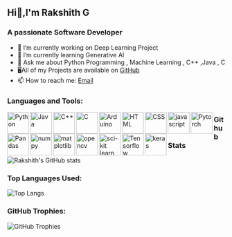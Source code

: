   ##        Hi👋,I'm Rakshith G

   ### A passionate Software Developer

- 🔭 I’m currently working on Deep Learning Project
- 🌱 I’m currently learning Generative AI
- 💬 Ask me about Python Programming , Machine Learning , C++ ,Java , C
- 🖥All of my Projects are available on [GitHub](https://github.com/Rakshithg6)
- 📫 How to reach me: [Email](mailto:rakshithg.6113@gmail.com)

### Languages and Tools:

<img align="left" alt="Python" width="50px" img src="https://cdn.jsdelivr.net/gh/devicons/devicon@latest/icons/python/python-original-wordmark.svg" />
<img align="left" alt="Java" width="50px" img src="https://cdn.jsdelivr.net/gh/devicons/devicon@latest/icons/java/java-original-wordmark.svg" />
<img align="left" alt="C++" width="50px" img src="https://cdn.jsdelivr.net/gh/devicons/devicon@latest/icons/cplusplus/cplusplus-original.svg" />
<img align="left" alt="C" width="50px" img src="https://cdn.jsdelivr.net/gh/devicons/devicon@latest/icons/c/c-original.svg" />
<img align="left" alt="Arduino" width="50px" img src="https://cdn.jsdelivr.net/gh/devicons/devicon@latest/icons/arduino/arduino-original-wordmark.svg" />
<img align="left" alt="HTML" width="50px" img src="https://cdn.jsdelivr.net/gh/devicons/devicon@latest/icons/html5/html5-original.svg" />
<img align="left" alt="CSS" width="50px" img src="https://cdn.jsdelivr.net/gh/devicons/devicon@latest/icons/css3/css3-original.svg" />
<img align="left" alt="javascript" width="50px" img src="https://cdn.jsdelivr.net/gh/devicons/devicon@latest/icons/javascript/javascript-original.svg" />    
<img align="left" alt="Pytorch" width="50px" img src="https://cdn.jsdelivr.net/gh/devicons/devicon@latest/icons/pytorch/pytorch-original.svg" />
<img align="left" alt="Pandas" width="50px" img src="https://cdn.jsdelivr.net/gh/devicons/devicon@latest/icons/pandas/pandas-original-wordmark.svg" />
<img align="left" alt="numpy" width="50px" img src="https://cdn.jsdelivr.net/gh/devicons/devicon@latest/icons/numpy/numpy-original.svg" />
<img align="left" alt="matplotlib" width="50px" img src="https://cdn.jsdelivr.net/gh/devicons/devicon@latest/icons/matplotlib/matplotlib-original.svg" />
<img align="left" alt="opencv" width="50px" img src="https://cdn.jsdelivr.net/gh/devicons/devicon@latest/icons/opencv/opencv-original-wordmark.svg" />
<img align="left" alt="sci-kit learn" width="50px" img src="https://cdn.jsdelivr.net/gh/devicons/devicon@latest/icons/scikitlearn/scikitlearn-original.svg" />
<img align="left" alt="Tensorflow" width="50px" img src="https://cdn.jsdelivr.net/gh/devicons/devicon@latest/icons/tensorflow/tensorflow-original.svg" />
<img align="left" alt="keras" width="50px" img src="https://cdn.jsdelivr.net/gh/devicons/devicon@latest/icons/keras/keras-original.svg" />

###  Github Stats

![Rakshith's GitHub stats](https://github-readme-stats.vercel.app/api?username=Rakshithg6&show_icons=true&theme=radical)

### Top Languages Used:

![Top Langs](https://github-readme-stats.vercel.app/api/top-langs/?username=Rakshithg6&layout=compact&theme=radical)

### GitHub Trophies:

![GitHub Trophies](https://github-profile-trophy.vercel.app/?username=Rakshithg6&theme=radical)


          
          

          


          

          


          

          

          

          


